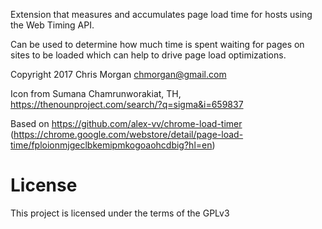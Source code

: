 Extension that measures and accumulates page load time for hosts using the Web Timing API.

Can be used to determine how much time is spent waiting for pages on sites to be loaded
which can help to drive page load optimizations.

Copyright 2017 Chris Morgan <chmorgan@gmail.com>



Icon from Sumana Chamrunworakiat, TH, https://thenounproject.com/search/?q=sigma&i=659837

Based on https://github.com/alex-vv/chrome-load-timer (https://chrome.google.com/webstore/detail/page-load-time/fploionmjgeclbkemipmkogoaohcdbig?hl=en)

# License
This project is licensed under the terms of the GPLv3

